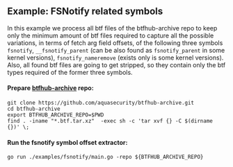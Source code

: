 ## Example: FSNotify related symbols

In this example we process all btf files of the btfhub-archive repo to keep only the minimum amount of btf files required to capture all the possible variations, in terms of fetch arg field offsets, of the following three symbols `fsnotify`, `__fsnotify_parent` (can be also found as `fsnotify_parent` in some kernel versions), `fsnotify_nameremove` (exists only is some kernel versions). Also, all found btf files are going to get stripped, so they contain only the btf types required of the former three symbols.

#### Prepare [btfhub-archive](https://github.com/aquasecurity/btfhub-archive) repo:
```shell
git clone https://github.com/aquasecurity/btfhub-archive.git
cd btfhub-archive
export BTFHUB_ARCHIVE_REPO=$PWD
find . -iname "*.btf.tar.xz"  -exec sh -c 'tar xvf {} -C $(dirname {})' \;
```

#### Run the fsnotify symbol offset extractor:
```shell
go run ./examples/fsnotify/main.go -repo ${BTFHUB_ARCHIVE_REPO}
```